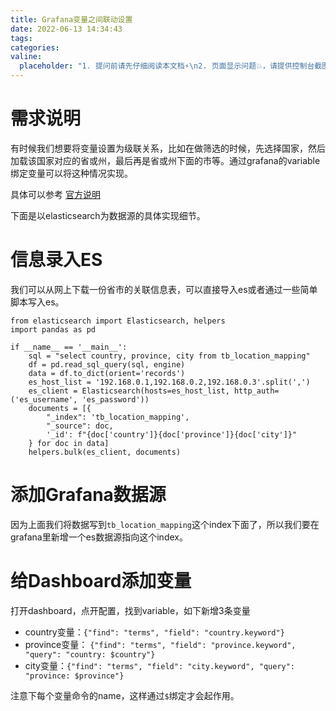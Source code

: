 ```yaml
---
title: Grafana变量之间联动设置
date: 2022-06-13 14:34:43
tags:
categories:
valine:
  placeholder: "1. 提问前请先仔细阅读本文档⚡\n2. 页面显示问题💥，请提供控制台截图📸或者您的测试网址\n3. 其他任何报错💣，请提供详细描述和截图📸，祝食用愉快💪"
---
```


# 需求说明

有时候我们想要将变量设置为级联关系，比如在做筛选的时候，先选择国家，然后加载该国家对应的省或州，最后再是省或州下面的市等。通过grafana的variable绑定变量可以将这种情况实现。

具体可以参考 [官方说明](https://grafana.com/docs/grafana/latest/datasources/elasticsearch/#query-variable)

下面是以elasticsearch为数据源的具体实现细节。

# 信息录入ES

我们可以从网上下载一份省市的关联信息表，可以直接导入es或者通过一些简单脚本写入es。

```
from elasticsearch import Elasticsearch, helpers
import pandas as pd

if __name__ == '__main__':
    sql = "select country, province, city from tb_location_mapping"
    df = pd.read_sql_query(sql, engine)
    data = df.to_dict(orient='records')
    es_host_list = '192.168.0.1,192.168.0.2,192.168.0.3'.split(',')
    es_client = Elasticsearch(hosts=es_host_list, http_auth=('es_username', 'es_password'))
    documents = [{
        "_index": 'tb_location_mapping',
        "_source": doc,
        '_id': f"{doc['country']}{doc['province']}{doc['city']}"
    } for doc in data]
    helpers.bulk(es_client, documents)
```

# 添加Grafana数据源

因为上面我们将数据写到`tb_location_mapping`这个index下面了，所以我们要在grafana里新增一个es数据源指向这个index。

# 给Dashboard添加变量

打开dashboard，点开配置，找到variable，如下新增3条变量

- country变量：`{"find": "terms", "field": "country.keyword"}`
- province变量： `{"find": "terms", "field": "province.keyword", "query": "country: $country"}`
- city变量：`{"find": "terms", "field": "city.keyword", "query": "province: $province"}`

注意下每个变量命令的name，这样通过`$`绑定才会起作用。
